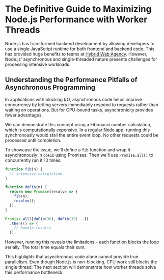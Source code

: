 
# The Definitive Guide to Maximizing Node.js Performance with Worker Threads

Node.js has transformed backend development by allowing developers to use a single JavaScript runtime for both frontend and backend code. This has provided huge benefits to teams at [Hybrid Web Agency](https://hybridwebagency.com/). However, Node.js' asynchronous and single-threaded nature presents challenges for processing intensive workloads.

## Understanding the Performance Pitfalls of Asynchronous Programming 

In applications with blocking I/O, asynchronous code helps improve concurrency by letting servers immediately respond to requests rather than waiting on operations. But for CPU-bound tasks, asynchronicity provides fewer advantages.

We can demonstrate this concept using a Fibonacci number calculation, which is computationally expensive. In a regular Node app, running this synchronously would stall the entire event loop. No other requests could be processed until completion.

To showcase the issue, we'll define a `fib` function and wrap it asynchronously in `doFib` using Promises. Then we'll use `Promise.all()` to concurrently run it 10 times:

```js
function fib(n) {
  // intensive calculation
} 

function doFib(n) {
  return new Promise(resolve => {
    fib(n);
    resolve();
  });
}

Promise.all([doFib(30), doFib(30)...])
  .then(() => {
    // handle results
  }); 
```

However, running this reveals the limitations - each function blocks the loop serially. The total time equals their sum.

This highlights that asynchronous code alone cannot provide true parallelism. Even though Node.js is non-blocking, CPU work still blocks the single thread. The next section will demonstrate how worker threads solve this performance bottleneck.
